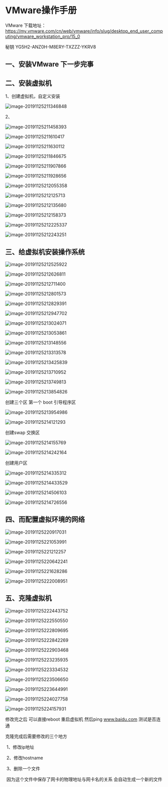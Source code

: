 # 							VMware操作手册

VMware 下载地址：https://my.vmware.com/cn/web/vmware/info/slug/desktop_end_user_computing/vmware_workstation_pro/15_0

秘钥 YG5H2-ANZ0H-M8ERY-TXZZZ-YKRV8 



## 一、安装VMware  下一步完事

## 二、安装虚拟机

1、创建虚拟机，自定义安装

![image-20191125211346848](C:\Users\98263\AppData\Roaming\Typora\typora-user-images\image-20191125211346848.png)

2、

![image-20191125211458393](C:\Users\98263\AppData\Roaming\Typora\typora-user-images\image-20191125211458393.png)

![image-20191125211610417](C:\Users\98263\AppData\Roaming\Typora\typora-user-images\image-20191125211610417.png)

![image-20191125211630112](C:\Users\98263\AppData\Roaming\Typora\typora-user-images\image-20191125211630112.png)

![image-20191125211846675](C:\Users\98263\AppData\Roaming\Typora\typora-user-images\image-20191125211846675.png)

![image-20191125211907866](C:\Users\98263\AppData\Roaming\Typora\typora-user-images\image-20191125211907866.png)

![image-20191125211928656](C:\Users\98263\AppData\Roaming\Typora\typora-user-images\image-20191125211928656.png)

![image-20191125212055358](C:\Users\98263\AppData\Roaming\Typora\typora-user-images\image-20191125212055358.png)

![image-20191125212125713](C:\Users\98263\AppData\Roaming\Typora\typora-user-images\image-20191125212125713.png)

![image-20191125212135680](C:\Users\98263\AppData\Roaming\Typora\typora-user-images\image-20191125212135680.png)

![image-20191125212158373](C:\Users\98263\AppData\Roaming\Typora\typora-user-images\image-20191125212158373.png)

![image-20191125212225337](C:\Users\98263\AppData\Roaming\Typora\typora-user-images\image-20191125212225337.png)

![image-20191125212243251](C:\Users\98263\AppData\Roaming\Typora\typora-user-images\image-20191125212243251.png)



## 三、给虚拟机安装操作系统

![image-20191125212525922](C:\Users\98263\AppData\Roaming\Typora\typora-user-images\image-20191125212525922.png)

![image-20191125212626811](C:\Users\98263\AppData\Roaming\Typora\typora-user-images\image-20191125212626811.png)

![image-20191125212711400](C:\Users\98263\AppData\Roaming\Typora\typora-user-images\image-20191125212711400.png)

![image-20191125212801573](C:\Users\98263\AppData\Roaming\Typora\typora-user-images\image-20191125212801573.png)

![image-20191125212829391](C:\Users\98263\AppData\Roaming\Typora\typora-user-images\image-20191125212829391.png)

![image-20191125212947702](C:\Users\98263\AppData\Roaming\Typora\typora-user-images\image-20191125212947702.png)

![image-20191125213024071](C:\Users\98263\AppData\Roaming\Typora\typora-user-images\image-20191125213024071.png)

![image-20191125213053861](C:\Users\98263\AppData\Roaming\Typora\typora-user-images\image-20191125213053861.png)

![image-20191125213148556](C:\Users\98263\AppData\Roaming\Typora\typora-user-images\image-20191125213148556.png)

![image-20191125213313578](C:\Users\98263\AppData\Roaming\Typora\typora-user-images\image-20191125213313578.png)

![image-20191125213425839](C:\Users\98263\AppData\Roaming\Typora\typora-user-images\image-20191125213425839.png)

![image-20191125213710952](C:\Users\98263\AppData\Roaming\Typora\typora-user-images\image-20191125213710952.png)

![image-20191125213749813](C:\Users\98263\AppData\Roaming\Typora\typora-user-images\image-20191125213749813.png)

![image-20191125213854826](C:\Users\98263\AppData\Roaming\Typora\typora-user-images\image-20191125213854826.png)

创建三个区 第一个 boot 引导程序区

![image-20191125213954986](C:\Users\98263\AppData\Roaming\Typora\typora-user-images\image-20191125213954986.png)

![image-20191125214121293](C:\Users\98263\AppData\Roaming\Typora\typora-user-images\image-20191125214121293.png)

创建swap 交换区

![image-20191125214155769](C:\Users\98263\AppData\Roaming\Typora\typora-user-images\image-20191125214155769.png)

![image-20191125214242164](C:\Users\98263\AppData\Roaming\Typora\typora-user-images\image-20191125214242164.png)

创建用户区



![image-20191125214335312](C:\Users\98263\AppData\Roaming\Typora\typora-user-images\image-20191125214335312.png)



![image-20191125214433529](C:\Users\98263\AppData\Roaming\Typora\typora-user-images\image-20191125214433529.png)

![image-20191125214506103](C:\Users\98263\AppData\Roaming\Typora\typora-user-images\image-20191125214506103.png)

![image-20191125214726556](C:\Users\98263\AppData\Roaming\Typora\typora-user-images\image-20191125214726556.png)

## 四、而配置虚拟环境的网络

![image-20191125220917031](C:\Users\98263\AppData\Roaming\Typora\typora-user-images\image-20191125220917031.png)



![image-20191125221053991](C:\Users\98263\AppData\Roaming\Typora\typora-user-images\image-20191125221053991.png)





![image-20191125221212257](C:\Users\98263\AppData\Roaming\Typora\typora-user-images\image-20191125221212257.png)



![image-20191125220642241](C:\Users\98263\AppData\Roaming\Typora\typora-user-images\image-20191125220642241.png)

![image-20191125221628286](C:\Users\98263\AppData\Roaming\Typora\typora-user-images\image-20191125221628286.png)

![image-20191125222008951](C:\Users\98263\AppData\Roaming\Typora\typora-user-images\image-20191125222008951.png)

## 五、克隆虚拟机

![image-20191125222443752](C:\Users\98263\AppData\Roaming\Typora\typora-user-images\image-20191125222443752.png)

![image-20191125222550550](C:\Users\98263\AppData\Roaming\Typora\typora-user-images\image-20191125222550550.png)

![image-20191125222809695](C:\Users\98263\AppData\Roaming\Typora\typora-user-images\image-20191125222809695.png)

![image-20191125222842269](C:\Users\98263\AppData\Roaming\Typora\typora-user-images\image-20191125222842269.png)

![image-20191125222903468](C:\Users\98263\AppData\Roaming\Typora\typora-user-images\image-20191125222903468.png)

![image-20191125223235935](C:\Users\98263\AppData\Roaming\Typora\typora-user-images\image-20191125223235935.png)

![image-20191125223334532](C:\Users\98263\AppData\Roaming\Typora\typora-user-images\image-20191125223334532.png)

![image-20191125223506650](C:\Users\98263\AppData\Roaming\Typora\typora-user-images\image-20191125223506650.png)

![image-20191125223644991](C:\Users\98263\AppData\Roaming\Typora\typora-user-images\image-20191125223644991.png)

![image-20191125224027758](C:\Users\98263\AppData\Roaming\Typora\typora-user-images\image-20191125224027758.png)

![image-20191125224157931](C:\Users\98263\AppData\Roaming\Typora\typora-user-images\image-20191125224157931.png)

修改完之后 可以直接reboot 重启虚拟机 然后ping www.baidu.com 测试是否连通

克隆完成后需要修改的三个地方

​	1、修改ip地址

​	2、修改hostname

​	3、删除一个文件

​			因为这个文件中保存了网卡的物理地址与网卡名的关系 会自动生成一个新的文件